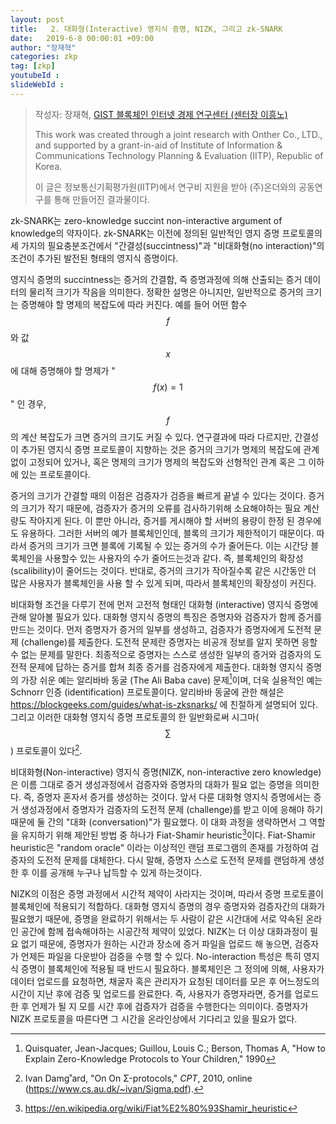 ```yaml
---
layout: post
title:   2. 대화형(Interactive) 영지식 증명, NIZK, 그리고 zk-SNARK
date:   2019-6-8 00:00:01 +09:00
author: "장재혁"
categories: zkp
tag: [zkp]
youtubeId :
slideWebId :
---
```



> 작성자: 장재혁, [GIST 블록체인 인터넷 경제 연구센터 (센터장 이흥노)](https://infonet.gist.ac.kr/?page_id=6711)
>
> This work was created through a joint research with Onther Co., LTD., and supported by a grant-in-aid of Institute of Information & Communications Technology Planning & Evaluation (IITP), Republic of Korea.
>
> 이 글은 정보통신기획평가원(IITP)에서 연구비 지원을 받아 (주)온더와의 공동연구를 통해 만들어진 결과물이다.

zk-SNARK는 zero-knowledge succint non-interactive argument of knowledge의 약자이다. zk-SNARK는 이전에 정의된 일반적인 영지 증명 프로토콜의 세 가지의 필요충분조건에서 "간결성(succintness)"과 "비대화형(no interaction)"의 조건이 추가된 발전된 형태의 영지식 증명이다. 

영지식 증명의 succintness는 증거의 간결함, 즉 증명과정에 의해 산출되는 증거 데이터의 물리적 크기가 작음을 의미한다. 정확한 설명은 아니지만, 일반적으로 증거의 크기는 증명해야 할 명제의 복잡도에 따라 커진다. 예를 들어 어떤 함수 $$f$$와 값 $$x$$에 대해 증명해야 할 명제가 "$$f\left( x \right)=1$$" 인 경우, $$f$$의 계산 복잡도가 크면 증거의 크기도 커질 수 있다. 연구결과에 따라 다르지만, 간결성이 추가된 영지식 증명 프로토콜이 지향하는 것은 증거의 크기가 명제의 복잡도에 관계 없이 고정되어 있거나, 혹은 명제의 크기가 명제의 복잡도와 선형적인 관계 혹은 그 이하에 있는 프로토콜이다. 

증거의 크기가 간결할 때의 이점은 검증자가 검증을 빠르게 끝낼 수 있다는 것이다. 증거의 크기가 작기 때문에, 검증자가 증거의 오류를 검사하기위해 소요해야하는 필요 계산량도 작아지게 된다. 이 뿐만 아니라, 증거를 게시해야 할 서버의 용량이 한정 된 경우에도 유용하다. 그러한 서버의 예가 블록체인인데, 블록의 크기가 제한적이기 때문이다. 따라서 증거의 크기가 크면 블록에 기록될 수 있는 증거의 수가 줄어든다. 이는 시간당 블록체인을 사용할수 있는 사용자의 수가 줄어드는것과 같다. 즉, 블록체인의 확장성(scalibility)이 줄어드는 것이다. 반대로, 증거의 크기가 작아질수록 같은 시간동안 더 많은 사용자가 블록체인을 사용 할 수 있게 되며, 따라서 블록체인의 확장성이 커진다. 

비대화형 조건을 다루기 전에 먼저 고전적 형태인 대화형 (interactive) 영지식 증명에 관해 알아볼 필요가 있다. 대화형 영지식 증명의 특징은 증명자와 검증자가 함께 증거를 만드는 것이다. 먼저 증명자가 증거의 일부를 생성하고, 검증자가 증명자에게 도전적 문제 (challenge)를 제출한다. 도전적 문제란 증명자는 비공개 정보를 알지 못하면 응할 수 없는 문제를 말한다. 최종적으로 증명자는 스스로 생성한 일부의 증거와 검증자의 도전적 문제에 답하는 증거를 합쳐 최종 증거를 검증자에게 제출한다. 대화형 영지식 증명의 가장 쉬운 예는 알리바바 동굴 (The Ali Baba cave) 문제[^1]이며, 더욱 실용적인 예는 Schnorr 인증 (identification) 프로토콜이다. 알리바바 동굴에 관한 해설은 <https://blockgeeks.com/guides/what-is-zksnarks/> 에 친절하게 설명되어 있다. 그리고 이러한 대화형 영지식 증명 프로토콜의 한 일반화로써 시그마($$\sum $$) 프로토콜이 있다[^2]. 

비대화형(Non-interactive) 영지식 증명(NIZK, non-interactive zero knowledge)은 이름 그대로 증거 생성과정에서 검증자와 증명자의 대화가 필요 없는 증명을 의미한다. 즉, 증명자 혼자서 증거를 생성하는 것이다. 앞서 다룬 대화형 영지식 증명에서는 증거 생성과정에서 증명자가 검증자의 도전적 문제 (challenge)를 받고 이에 응해야 하기때문에 둘 간의 "대화 (conversation)"가 필요했다. 이 대화 과정을 생략하면서 그 역할을 유지하기 위해 제안된 방법 중 하나가 Fiat-Shamir heuristic[^3]이다. Fiat-Shamir heuristic은 "random oracle" 이라는 이상적인 랜덤 프로그램의 존재를 가정하여 검증자의 도전적 문제를 대체한다. 다시 말해, 증명자 스스로 도전적 문제를 랜덤하게 생성 한 후 이를 공개해 누구나 납득할 수 있게 하는것이다. 

NIZK의 이점은 증명 과정에서 시간적 제약이 사라지는 것이며, 따라서 증명 프로토콜이 블록체인에 적용되기 적합하다. 대화형 영지식 증명의 경우 증명자와 검증자간의 대화가 필요했기 때문에, 증명을 완료하기 위해서는 두 사람이 같은 시간대에 서로 약속된 온라인 공간에 함께 접속해야하는 시공간적 제약이 있었다. NIZK는 더 이상 대화과정이 필요 없기 때문에, 증명자가 원하는 시간과 장소에 증거 파일을 업로드 해 놓으면, 검증자가 언제든 파일을 다운받아 검증을 수행 할 수 있다. No-interaction 특성은 특히 영지식 증명이 블록체인에 적용될 때 반드시 필요하다. 블록체인은 그 정의에 의해, 사용자가 데이터 업로드를 요청하면, 채굴자 혹은 관리자가 요청된 데이터를 모은 후 어느정도의 시간이 지난 후에 검증 및 업로드를 완료한다. 즉, 사용자가 증명자라면, 증거를 업로드 한 후 언제가 될 지 모를 시간 후에 검증자가 검증을 수행한다는 의미이다. 증명자가 NIZK 프로토콜을 따른다면 그 시간을 온라인상에서 기다리고 있을 필요가 없다. 

[^1]: Quisquater, Jean-Jacques; Guillou, Louis C.; Berson, Thomas A, "How to Explain Zero-Knowledge Protocols to Your Children," 1990
[^2]: Ivan Damg˚ard, "On On Σ-protocols," *CPT*, 2010, online (<https://www.cs.au.dk/~ivan/Sigma.pdf>).
[^3]: https://en.wikipedia.org/wiki/Fiat%E2%80%93Shamir_heuristic
